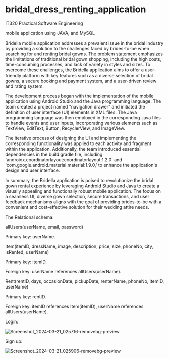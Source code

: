 # bridal_dress_renting_application
IT320 Practical Software Engineering

mobile application using JAVA, and MySQL

Bridella mobile application addresses a prevalent issue in the bridal industry by providing a solution to the challenges faced by brides-to-be when searching for and renting bridal gowns. The problem statement emphasizes the limitations of traditional bridal gown shopping, including the high costs, time-consuming processes, and lack of variety in styles and sizes. To overcome these challenges, the Bridella application aims to offer a user-friendly platform with key features such as a diverse selection of bridal gowns, a secure booking and payment system, and a user-driven review and rating system.

The development process began with the implementation of the mobile application using Android Studio and the Java programming language. The team created a project named "navigation drawer" and initiated the definition of user interface (UI) elements in XML files. The Java programming language was then employed in the corresponding .java files to handle events and user inputs, incorporating various elements such as TextView, EditText, Button, RecyclerView, and ImageView.

The iterative process of designing the UI and implementing the corresponding functionality was applied to each activity and fragment within the application. Additionally, the team introduced essential dependencies in the build.gradle file, including 'androidx.coordinatorlayout:coordinatorlayout:1.2.0' and 'com.google.android.material:material:1.9.0,' to enhance the application's design and user interface.

In summary, the Bridella application is poised to revolutionize the bridal gown rental experience by leveraging Android Studio and Java to create a visually appealing and functionally robust mobile application. The focus on a seamless UI, diverse gown selection, secure transactions, and user feedback mechanisms aligns with the goal of providing brides-to-be with a convenient and cost-effective solution for their wedding attire needs.

The Relational schema: 

allUsers(userName, email, password) 

Primary key: userName. 

Item(itemID, dressName, image, description, price, size, phoneNo, city, isRented, userName) 

Primary key: itemID. 

Foreign key: userName references allUsers(userName). 

Rent(rentID, days, occasionDate, pickupDate,  renterName, phoneNo, itemID, userName) 

Primary key: rentID. 

Foreign key: itemID references Item(itemID), userName references allUsers(userName).                                                                                                
                                                                                                                                                                                           
                                                                                                                                                                              
            



Login:                                                                                                                                                                   


![Screenshot_2024-03-21_025716-removebg-preview](https://github.com/Futoon2002/bride_wedding_dress_renting_application/assets/101240944/66dc602e-9a33-4425-8c03-df648e6c349e)


Sign up:


![Screenshot_2024-03-21_025906-removebg-preview](https://github.com/Futoon2002/bride_wedding_dress_renting_application/assets/101240944/43ffaf10-0e3c-48d4-b2da-0df9fef309d5)
